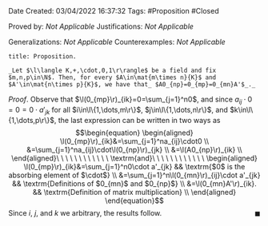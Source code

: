 <br />
<br />

Date Created: 03/04/2022 16:37:32
Tags: #Proposition #Closed

Proved by: _Not Applicable_
Justifications: _Not Applicable_

Generalizations: _Not Applicable_
Counterexamples: _Not Applicable_

``` ad-Proposition
title: Proposition.

_Let $\l\langle K,+,\cdot,0,1\r\rangle$ be a field and fix $m,n,p\in\N$. Then, for every $A\in\mat{m\times n}{K}$ and $A'\in\mat{n\times p}{K}$, we have that_ $A0_{np}=0_{mp}=0_{mn}A'$_._

```

_Proof_. Observe that $\l(0_{mp}\r)_{ik}=0=\sum_{j=1}^n0$, and since $a_{ij}\cdot0=0=0\cdot a'_{jk}$ for all $i\in\l\{1,\dots,m\r\}$, $j\in\l\{1,\dots,n\r\}$, and $k\in\l\{1,\dots,p\r\}$, the last expression can be written in two ways as
$$\begin{equation}
    \begin{aligned}
        \l(0_{mp}\r)_{ik}&=\sum_{j=1}^na_{ij}\cdot0 \\
        &=\sum_{j=1}^na_{ij}\cdot\l(0_{np}\r)_{jk} \\
        &=\l(A0_{np}\r)_{ik} \\
    \end{aligned}\ \ \ \ \ \ \ \ \ \ \ \ \textrm{and}\ \ \ \ \ \ \ \ \ \ \ \ 
    \begin{aligned}
        \l(0_{mp}\r)_{ik}&=\sum_{j=1}^n0\cdot a'_{jk} && \textrm{$0$ is the absorbing element of $\cdot$} \\
        &=\sum_{j=1}^n\l(0_{mn}\r)_{ij}\cdot a'_{jk} && \textrm{Definitions of $0_{mn}$ and $0_{np}$} \\
        &=\l(0_{mn}A'\r)_{ik}. && \textrm{Definition of matrix multiplication} \\
    \end{aligned}
\end{equation}$$
Since $i$, $j$, and $k$ we arbitrary, the results follow.<span style="float:right;">$\blacksquare$</span>
